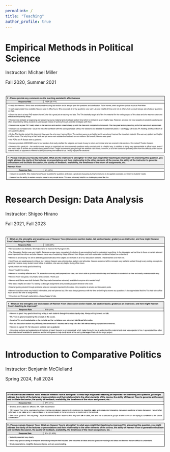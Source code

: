 ```yaml
---
permalink: /
title: "Teaching"
author_profile: true
---
```


Empirical Methods in Political Science
======
Instructor: Michael Miller

Fall 2020, Summer 2021

<br/><img src='/images/method_fall20.png'>
<br/><img src='/images/method_summer21.png'>


Research Design: Data Analysis
======
Instructor: Shigeo Hirano

Fall 2021, Fall 2023

<br/><img src='/images/method_fall21.png'>
<br/><img src='/images/method_fall23.png'>


Introduction to Comparative Politics
======
Instructor: Benjamin McClelland 

Spring 2024, Fall 2024

<br/><img src='/images/cp_fall24.png'>
<br/><img src='/images/cp_spring24.png'>